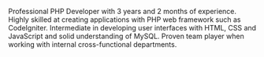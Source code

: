 Professional PHP Developer with 3 years and 2 months of experience. Highly skilled at creating applications with PHP web framework such as CodeIgniter. Intermediate in developing user interfaces with HTML, CSS and JavaScript and solid understanding of MySQL. Proven team player when working with internal cross-functional departments.
